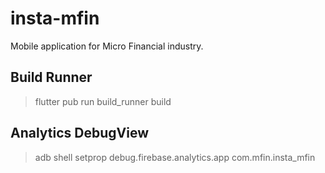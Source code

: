 # insta-mfin

Mobile application for Micro Financial industry.

## Build Runner

> flutter pub run build_runner build

## Analytics DebugView

> adb shell setprop debug.firebase.analytics.app com.mfin.insta_mfin